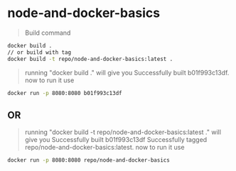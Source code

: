 # node-and-docker-basics

> Build command

```bash
docker build .
// or build with tag
docker build -t repo/node-and-docker-basics:latest .
```

> running "docker build ." will give you Successfully built b01f993c13df.
> now to run it use

```bash
docker run -p 8080:8080 b01f993c13df
```

## OR

> running "docker build -t repo/node-and-docker-basics:latest ." will give you Successfully built b01f993c13df Successfully tagged repo/node-and-docker-basics:latest.
> now to run it use

```bash
docker run -p 8080:8080 repo/node-and-docker-basics
```
